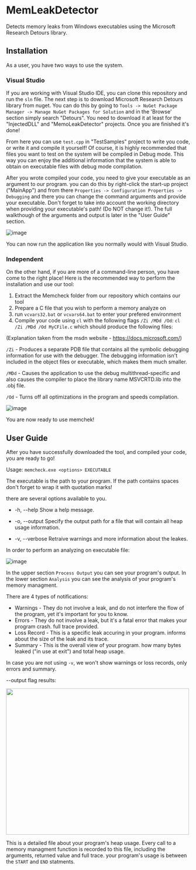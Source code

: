 # MemLeakDetector
Detects memory leaks from Windows executables using the Microsoft Research Detours library.

## Installation
As a user, you have two ways to use the system.

### Visual Studio
If you are working with Visual Studio IDE, you can clone this repository and run the `sln` file. The next step is to download Microsoft Research Detours library from nuget. You can do this by going to `Tools -> NuGet Package Manager -> Manage NuGet Packages for Solution` and in the 'Browse' section simply search "Detours". You need to download it at least for the "InjectedDLL" and "MemoLeakDetector" projects. Once you are finished it's done!

From here you can use `test.cpp` in "TestSamples" project to write you code, or write it and compile it yourself! Of course, it is highly recommended that files you want to test on the system will be compiled in Debug mode. This way you can enjoy the additional information that the system is able to obtain on executable files with debug mode compilation.

After you wrote compiled your code, you need to give your executable as an argument to our program. you can do this by right-click the start-up project ("MainApp") and from there `Properties -> Configuration Properties -> Debugging` and there you can change the command arguments and provide your executable. Don't forget to take into account the working directory when providing your executable's path! (Do NOT change it!). The full walkthough of the arguments and output is later in the "User Guide" section.

![image](https://user-images.githubusercontent.com/57449384/122484505-668a6500-cfdd-11eb-818c-69574af6333f.png)

You can now run the application like you normally would with Visual Studio.

### Independent
On the other hand, if you are more of a command-line person, you have come to the right place!
Here is the recommended way to perform the installation and use our tool:

1. Extract the Memcheck folder from our repository which contains our tool
2. Prepare a C file that you wish to perform a memory analyze on
3. run `vcvars32.bat` or `vcvars64.bat` to enter your prefered environment
4. Compile your code using `cl` with the following flags `/Zi /MDd /Od`: `cl /Zi /MDd /Od MyCFile.c` which should produce the following files:

(Explanation taken from the msdn website - https://docs.microsoft.com/)

`/Zi` - Produces a separate PDB file that contains all the symbolic debugging information for use with the debugger. The debugging information isn't included in the object files or executable, which makes them much smaller.

`/MDd` - Causes the application to use the debug multithread-specific and also causes the compiler to place the library name MSVCRTD.lib into the .obj file.

`/Od` - Turns off all optimizations in the program and speeds compilation.

![image](https://user-images.githubusercontent.com/57367786/122437588-83557700-cfa2-11eb-9add-6f63f1c3308e.png)

You are now ready to use memchek!
  
## User Guide
After you have successfully downloaded the tool, and compiled your code, you are ready to go!

Usage: `memcheck.exe <options> EXECUTABLE`

The executable is the path to your program. If the path contains spaces don't forget to wrap it with quotation marks!

there are several options available to you.

* -h, --help        Show a help message.

* -o, --output      Specify the output path for a file that will contain all heap usage information.

* -v, --verbose     Retraive warnings and more information about the leakes.

In order to perform an analyzing on executable file:

![image](https://user-images.githubusercontent.com/57449384/122476747-5f5c5a80-cfcf-11eb-842d-a28970412ef8.png)

In the upper section `Process Output` you can see your program's output.
In the lower section `Analysis` you can see the analysis of your program's memory managment.

There are 4 types of notifications:

* Warnings    - They do not involve a leak, and do not interfere the flow of the program, yet it's important for you to know.
* Errors      - They do not involve a leak, but it's a fatal error that makes your program crash. full trace provided.
* Loss Record - This is a specific leak accuring in your program. informs about the size of the leak and its trace.
* Summary     - This is the overall view of your program. how many bytes leaked ("in use at exit") and total heap usage.
  
In case you are not using `-v`, we won't show warnings or loss records, only errors and summary. 

--output flag results:

<img src=https://user-images.githubusercontent.com/57367786/122339574-f1218480-cf49-11eb-8430-fe81397570cc.png width="500" height="400" />

This is a detailed file about your program's heap usage. Every call to a memory managment function is recorded to this file,
including the arguments, returned value and full trace. your program's usage is between the `START` and `END` statments.
